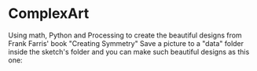 # ComplexArt
Using math, Python and Processing to create the beautiful designs from Frank Farris' book "Creating Symmetry"
Save a picture to a "data" folder inside the sketch's folder and you can make such beautiful designs as this one:

